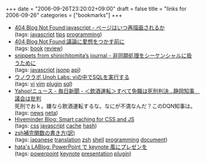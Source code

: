 +++
date = "2006-09-26T23:20:02+09:00"
draft = false
title = "links for 2006-09-26"
categories = ["bookmarks"]
+++

<ul class="delicious">
	<li>
		<div class="delicious-link"><a href="http://blog.livedoor.jp/dankogai/archives/50637906.html">404 Blog Not Found:javascript - ページはいつ再描画されるか</a></div>
		<div class="delicious-tags">(tags: <a href="http://del.icio.us/nobu666/javascript">javascript</a> <a href="http://del.icio.us/nobu666/tips">tips</a> <a href="http://del.icio.us/nobu666/programming">programming</a>)</div>
	</li>
	<li>
		<div class="delicious-link"><a href="http://blog.livedoor.jp/dankogai/archives/50640363.html">404 Blog Not Found:議論に愛想をつかす前に</a></div>
		<div class="delicious-tags">(tags: <a href="http://del.icio.us/nobu666/book">book</a> <a href="http://del.icio.us/nobu666/review">review</a>)</div>
	</li>
	<li>
		<div class="delicious-link"><a href="http://d.hatena.ne.jp/shinichitomita/20060925/1159175792">snippets from shinichitomita’s journal - 非同期処理をシーケンシャルに扱うために</a></div>
		<div class="delicious-tags">(tags: <a href="http://del.icio.us/nobu666/javascript">javascript</a> <a href="http://del.icio.us/nobu666/jsonp">jsonp</a> <a href="http://del.icio.us/nobu666/api">api</a>)</div>
	</li>
	<li>
		<div class="delicious-link"><a href="http://labs.unoh.net/2006/09/visql.html">ウノウラボ Unoh Labs: viの中でSQLを実行する</a></div>
		<div class="delicious-tags">(tags: <a href="http://del.icio.us/nobu666/vi">vi</a> <a href="http://del.icio.us/nobu666/vim">vim</a> <a href="http://del.icio.us/nobu666/plugin">plugin</a> <a href="http://del.icio.us/nobu666/sql">sql</a>)</div>
	</li>
	<li>
		<div class="delicious-link"><a href="http://headlines.yahoo.co.jp/hl?a=20060925-00000108-mai-soci">Yahoo!ニュース - 毎日新聞 - ＜飲酒運転＞すべて免職は死刑判決…静岡知事　議会は批判</a></div>
		<div class="delicious-extended">死刑でおｋ。嫌なら飲酒運転するな。なにが不満なんだ？このDQN知事は。</div>
		<div class="delicious-tags">(tags: <a href="http://del.icio.us/nobu666/news">news</a> <a href="http://del.icio.us/nobu666/neta">neta</a>)</div>
	</li>
	<li>
		<div class="delicious-link"><a href="http://hiveminder.blogspot.com/2006/09/smart-caching-for-css-and-js.html">Hiveminder Blog: Smart caching for CSS and JS</a></div>
		<div class="delicious-tags">(tags: <a href="http://del.icio.us/nobu666/css">css</a> <a href="http://del.icio.us/nobu666/javascript">javascript</a> <a href="http://del.icio.us/nobu666/cache">cache</a> <a href="http://del.icio.us/nobu666/hash">hash</a>)</div>
	</li>
	<li>
		<div class="delicious-link"><a href="http://www.ayu.ics.keio.ac.jp/~mukai/translate/write_zsh_functions.html">zsh補完関数の書き方(訳)</a></div>
		<div class="delicious-tags">(tags: <a href="http://del.icio.us/nobu666/japanese">japanese</a> <a href="http://del.icio.us/nobu666/translation">translation</a> <a href="http://del.icio.us/nobu666/zsh">zsh</a> <a href="http://del.icio.us/nobu666/shell">shell</a> <a href="http://del.icio.us/nobu666/programming">programming</a> <a href="http://del.icio.us/nobu666/document">document</a>)</div>
	</li>
	<li>
		<div class="delicious-link"><a href="http://labs.cybozu.co.jp/blog/hata/archives/2006-09-26-1.html">hata's LABlog: PowerPoint で keynote 風にプレゼンを</a></div>
		<div class="delicious-tags">(tags: <a href="http://del.icio.us/nobu666/powerpoint">powerpoint</a> <a href="http://del.icio.us/nobu666/keynote">keynote</a> <a href="http://del.icio.us/nobu666/presentation">presentation</a> <a href="http://del.icio.us/nobu666/plugin">plugin</a>)</div>
	</li>
</ul>
